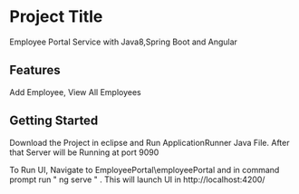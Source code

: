 # Project Title

Employee Portal Service with Java8,Spring Boot and Angular

## Features

   Add Employee, View All Employees

## Getting Started

Download the Project in eclipse and Run ApplicationRunner Java File. After that Server will be Running at port 9090 

To Run UI, Navigate to EmployeePortal\employeePortal and in command prompt run  " ng serve " . This will launch UI in http://localhost:4200/


```
